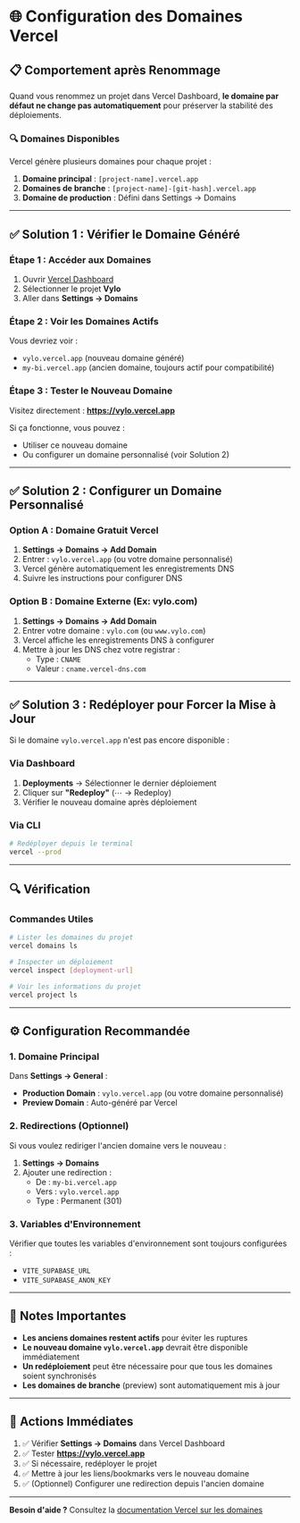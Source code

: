 # 🌐 Configuration des Domaines Vercel

## 📋 Comportement après Renommage

Quand vous renommez un projet dans Vercel Dashboard, **le domaine par défaut ne change pas automatiquement** pour préserver la stabilité des déploiements.

### 🔍 Domaines Disponibles

Vercel génère plusieurs domaines pour chaque projet :

1. **Domaine principal** : `[project-name].vercel.app`
2. **Domaines de branche** : `[project-name]-[git-hash].vercel.app`
3. **Domaine de production** : Défini dans Settings → Domains

---

## ✅ Solution 1 : Vérifier le Domaine Généré

### Étape 1 : Accéder aux Domaines

1. Ouvrir [Vercel Dashboard](https://vercel.com/dashboard)
2. Sélectionner le projet **Vylo**
3. Aller dans **Settings → Domains**

### Étape 2 : Voir les Domaines Actifs

Vous devriez voir :
- `vylo.vercel.app` (nouveau domaine généré)
- `my-bi.vercel.app` (ancien domaine, toujours actif pour compatibilité)

### Étape 3 : Tester le Nouveau Domaine

Visitez directement : **https://vylo.vercel.app**

Si ça fonctionne, vous pouvez :
- Utiliser ce nouveau domaine
- Ou configurer un domaine personnalisé (voir Solution 2)

---

## ✅ Solution 2 : Configurer un Domaine Personnalisé

### Option A : Domaine Gratuit Vercel

1. **Settings → Domains → Add Domain**
2. Entrer : `vylo.vercel.app` (ou votre domaine personnalisé)
3. Vercel génère automatiquement les enregistrements DNS
4. Suivre les instructions pour configurer DNS

### Option B : Domaine Externe (Ex: vylo.com)

1. **Settings → Domains → Add Domain**
2. Entrer votre domaine : `vylo.com` (ou `www.vylo.com`)
3. Vercel affiche les enregistrements DNS à configurer
4. Mettre à jour les DNS chez votre registrar :
   - Type : `CNAME`
   - Valeur : `cname.vercel-dns.com`

---

## ✅ Solution 3 : Redéployer pour Forcer la Mise à Jour

Si le domaine `vylo.vercel.app` n'est pas encore disponible :

### Via Dashboard

1. **Deployments** → Sélectionner le dernier déploiement
2. Cliquer sur **"Redeploy"** (⋯ → Redeploy)
3. Vérifier le nouveau domaine après déploiement

### Via CLI

```bash
# Redéployer depuis le terminal
vercel --prod
```

---

## 🔍 Vérification

### Commandes Utiles

```bash
# Lister les domaines du projet
vercel domains ls

# Inspecter un déploiement
vercel inspect [deployment-url]

# Voir les informations du projet
vercel project ls
```

---

## ⚙️ Configuration Recommandée

### 1. Domaine Principal

Dans **Settings → General** :
- **Production Domain** : `vylo.vercel.app` (ou votre domaine personnalisé)
- **Preview Domain** : Auto-généré par Vercel

### 2. Redirections (Optionnel)

Si vous voulez rediriger l'ancien domaine vers le nouveau :

1. **Settings → Domains**
2. Ajouter une redirection :
   - De : `my-bi.vercel.app`
   - Vers : `vylo.vercel.app`
   - Type : Permanent (301)

### 3. Variables d'Environnement

Vérifier que toutes les variables d'environnement sont toujours configurées :
- `VITE_SUPABASE_URL`
- `VITE_SUPABASE_ANON_KEY`

---

## 📝 Notes Importantes

- **Les anciens domaines restent actifs** pour éviter les ruptures
- **Le nouveau domaine `vylo.vercel.app`** devrait être disponible immédiatement
- **Un redéploiement** peut être nécessaire pour que tous les domaines soient synchronisés
- **Les domaines de branche** (preview) sont automatiquement mis à jour

---

## 🎯 Actions Immédiates

1. ✅ Vérifier **Settings → Domains** dans Vercel Dashboard
2. ✅ Tester **https://vylo.vercel.app**
3. ✅ Si nécessaire, redéployer le projet
4. ✅ Mettre à jour les liens/bookmarks vers le nouveau domaine
5. ✅ (Optionnel) Configurer une redirection depuis l'ancien domaine

---

**Besoin d'aide ?** Consultez la [documentation Vercel sur les domaines](https://vercel.com/docs/concepts/projects/domains)

